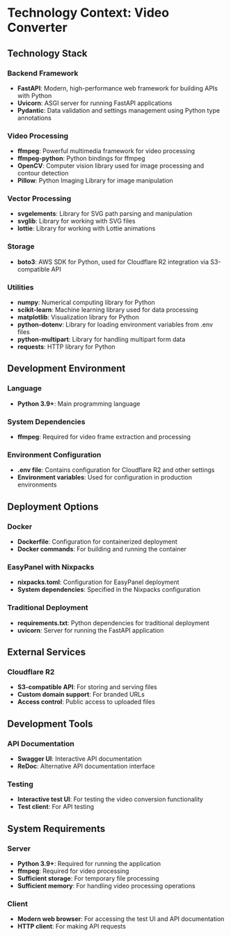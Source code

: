 # Technology Context: Video Converter

## Technology Stack

### Backend Framework
- **FastAPI**: Modern, high-performance web framework for building APIs with Python
- **Uvicorn**: ASGI server for running FastAPI applications
- **Pydantic**: Data validation and settings management using Python type annotations

### Video Processing
- **ffmpeg**: Powerful multimedia framework for video processing
- **ffmpeg-python**: Python bindings for ffmpeg
- **OpenCV**: Computer vision library used for image processing and contour detection
- **Pillow**: Python Imaging Library for image manipulation

### Vector Processing
- **svgelements**: Library for SVG path parsing and manipulation
- **svglib**: Library for working with SVG files
- **lottie**: Library for working with Lottie animations

### Storage
- **boto3**: AWS SDK for Python, used for Cloudflare R2 integration via S3-compatible API

### Utilities
- **numpy**: Numerical computing library for Python
- **scikit-learn**: Machine learning library used for data processing
- **matplotlib**: Visualization library for Python
- **python-dotenv**: Library for loading environment variables from .env files
- **python-multipart**: Library for handling multipart form data
- **requests**: HTTP library for Python

## Development Environment

### Language
- **Python 3.9+**: Main programming language

### System Dependencies
- **ffmpeg**: Required for video frame extraction and processing

### Environment Configuration
- **.env file**: Contains configuration for Cloudflare R2 and other settings
- **Environment variables**: Used for configuration in production environments

## Deployment Options

### Docker
- **Dockerfile**: Configuration for containerized deployment
- **Docker commands**: For building and running the container

### EasyPanel with Nixpacks
- **nixpacks.toml**: Configuration for EasyPanel deployment
- **System dependencies**: Specified in the Nixpacks configuration

### Traditional Deployment
- **requirements.txt**: Python dependencies for traditional deployment
- **uvicorn**: Server for running the FastAPI application

## External Services

### Cloudflare R2
- **S3-compatible API**: For storing and serving files
- **Custom domain support**: For branded URLs
- **Access control**: Public access to uploaded files

## Development Tools

### API Documentation
- **Swagger UI**: Interactive API documentation
- **ReDoc**: Alternative API documentation interface

### Testing
- **Interactive test UI**: For testing the video conversion functionality
- **Test client**: For API testing

## System Requirements

### Server
- **Python 3.9+**: Required for running the application
- **ffmpeg**: Required for video processing
- **Sufficient storage**: For temporary file processing
- **Sufficient memory**: For handling video processing operations

### Client
- **Modern web browser**: For accessing the test UI and API documentation
- **HTTP client**: For making API requests
